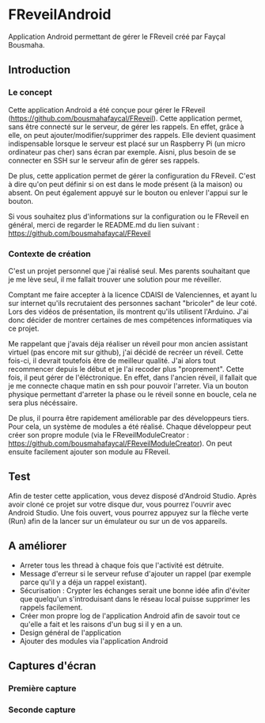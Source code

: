# FReveilAndroid
Application Android permettant de gérer le FReveil créé par Fayçal Bousmaha.

## Introduction
### Le concept
Cette application Android a été conçue pour gérer le FReveil (<https://github.com/bousmahafaycal/FReveil>). 
Cette application permet, sans être connecté sur le serveur, de gérer les rappels.
En effet, grâce à elle, on peut ajouter/modifier/supprimer des rappels. 
Elle devient quasiment indispensable lorsque le serveur est placé sur un Raspberry Pi (un micro ordinateur pas cher) sans écran par exemple.
Aisni, plus besoin de se connecter en SSH sur le serveur afin de gérer ses rappels.


De plus, cette application permet de gérer la configuration du FReveil.
C'est à dire qu'on peut définir si on est dans le mode présent (à la maison) ou absent.
On peut également appuyé sur le bouton ou enlever l'appui sur le bouton.


Si vous souhaitez plus d'informations sur la configuration ou le FReveil en général, merci de regarder le README.md du lien suivant :
<https://github.com/bousmahafaycal/FReveil>

### Contexte de création
C'est un projet personnel que j'ai réalisé seul. 
Mes parents souhaitant que je me lève seul, il me fallait trouver une solution pour me réveiller.



Comptant me faire accepter à la licence CDAISI de Valenciennes, et ayant lu sur internet qu'ils recrutaient 
des personnes sachant "bricoler" de leur coté. 
Lors des vidéos de présentation,  ils montrent qu'ils utilisent l'Arduino.
J'ai donc décider de montrer certaines de mes compétences informatiques via ce projet.


Me rappelant que j'avais déja réaliser un réveil pour mon ancien assistant virtuel (pas encore mit sur github), j'ai décidé de recréer
un réveil. Cette fois-ci, il devrait toutefois être de meilleur qualité. 
J'ai alors tout recommencer depuis le début et je l'ai recoder plus "proprement". 
Cette fois, il peut gérer de l'éléctronique. 
En effet, dans l'ancien réveil, il fallait que je me connecte chaque matin en ssh pour pouvoir l'arreter. 
Via un bouton physique permettant d'arreter la phase ou le réveil sonne en boucle, cela ne sera plus nécéssaire. 


De plus, il pourra être rapidement améliorable par des développeurs tiers. 
Pour cela, un système de modules a été réalisé. 
Chaque développeur peut créer son propre module (via le FReveilModuleCreator : <https://github.com/bousmahafaycal/FReveilModuleCreator>).
On peut ensuite facilement ajouter son module au FReveil.


## Test
Afin de tester cette application, vous devez disposé d'Android Studio. 
Après avoir cloné ce projet sur votre disque dur, vous pourrez l'ouvrir avec Android Studio.
Une fois ouvert, vous pourrez appuyez sur la flèche verte (Run) afin de la lancer sur un émulateur ou sur un de vos appareils.


## A améliorer
- Arreter tous les thread à chaque fois que l'activité est détruite.
- Message d'erreur si le serveur refuse d'ajouter un rappel (par exemple parce qu'il y a déja un rappel existant).
- Sécurisation : Crypter les échanges serait une bonne idée afin d'éviter que quelqu'un s'introduisant dans le réseau local puisse
supprimer les rappels facilement.
- Créer mon propre log de l'application Android afin de savoir tout ce qu'elle a fait et les raisons d'un bug si il y en a un.
- Design général de l'application
- Ajouter des modules via l'application Android



## Captures d'écran
### Première capture

### Seconde capture

